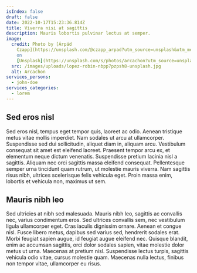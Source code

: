 ```yaml
---
isIndex: false
draft: false
date: 2022-10-17T15:23:36.814Z
title: Viverra nisi at sagittis
description: Mauris lobortis pulvinar lectus at semper.
image:
  credit: Photo by [Árpád
    Czapp](https://unsplash.com/@czapp_arpad?utm_source=unsplash&utm_medium=referral&utm_content=creditCopyText)
    on
    [Unsplash](https://unsplash.com/s/photos/arcachon?utm_source=unsplash&utm_medium=referral&utm_content=creditCopyText)
  src: /images/uploads/lopez-robin-nbpp7pzpsh8-unsplash.jpg
  alt: Arcachon
services_persons:
  - john-doe
services_categories:
  - lorem
---
```


## Sed eros nisl

Sed eros nisl, tempus eget tempor quis, laoreet ac odio. Aenean tristique metus vitae mollis imperdiet. Nam sodales ut arcu at ullamcorper. Suspendisse sed dui sollicitudin, aliquet diam in, aliquam arcu. Vestibulum consequat sit amet est eleifend laoreet. Praesent tempor arcu ex, et elementum neque dictum venenatis. Suspendisse pretium lacinia nisl a sagittis. Aliquam nec orci sagittis massa eleifend consequat. Pellentesque semper urna tincidunt quam rutrum, ut molestie mauris viverra. Nam sagittis risus nibh, ultrices scelerisque felis vehicula eget. Proin massa enim, lobortis et vehicula non, maximus ut sem.

## Mauris nibh leo

Sed ultricies at nibh sed malesuada. Mauris nibh leo, sagittis ac convallis nec, varius condimentum eros. Sed ultrices convallis sem, nec vestibulum ligula ullamcorper eget. Cras iaculis dignissim ornare. Aenean et congue nisl. Fusce libero metus, dapibus sed varius sed, hendrerit sodales erat. Morbi feugiat sapien augue, id feugiat augue eleifend nec. Quisque blandit, enim ac accumsan sagittis, orci dolor sodales sapien, vitae molestie dolor metus ut urna. Maecenas at pretium nisl. Suspendisse lectus turpis, sagittis vehicula odio vitae, cursus molestie quam. Maecenas nulla lectus, finibus non tempor vitae, ullamcorper eu risus.
